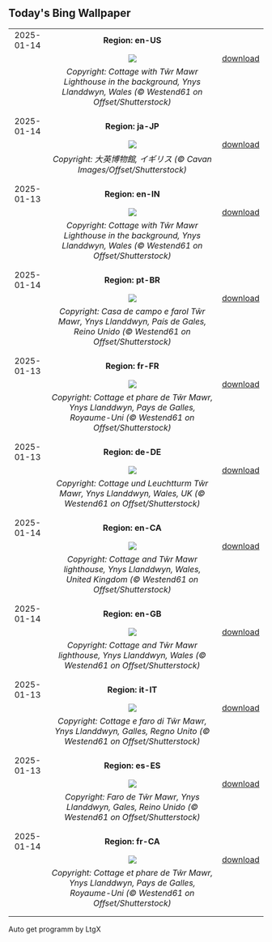 ## Today's Bing Wallpaper
|      |      |      |
| :----: | :----: | :----: |
|2025-01-14|**Region: en-US**||
||![](https://www.bing.com/th?id=OHR.CoastalWales_EN-US9397534673_UHD.jpg&pid=hp&w=1152&h=648&rs=1&c=4)| [download](https://www.bing.com/th?id=OHR.CoastalWales_EN-US9397534673_UHD.jpg)|
||*Copyright: Cottage with Tŵr Mawr Lighthouse in the background, Ynys Llanddwyn, Wales (© Westend61 on Offset/Shutterstock)*
||
|||
|2025-01-14|**Region: ja-JP**||
||![](https://www.bing.com/th?id=OHR.MuseumCourt_JA-JP4665250059_UHD.jpg&pid=hp&w=1152&h=648&rs=1&c=4)| [download](https://www.bing.com/th?id=OHR.MuseumCourt_JA-JP4665250059_UHD.jpg)|
||*Copyright: 大英博物館, イギリス (© Cavan Images/Offset/Shutterstock)*
||
|||
|2025-01-13|**Region: en-IN**||
||![](https://www.bing.com/th?id=OHR.CoastalWales_EN-IN7925850635_UHD.jpg&pid=hp&w=1152&h=648&rs=1&c=4)| [download](https://www.bing.com/th?id=OHR.CoastalWales_EN-IN7925850635_UHD.jpg)|
||*Copyright: Cottage with Tŵr Mawr Lighthouse in the background, Ynys Llanddwyn, Wales (© Westend61 on Offset/Shutterstock)*
||
|||
|2025-01-14|**Region: pt-BR**||
||![](https://www.bing.com/th?id=OHR.CoastalWales_PT-BR5316082485_UHD.jpg&pid=hp&w=1152&h=648&rs=1&c=4)| [download](https://www.bing.com/th?id=OHR.CoastalWales_PT-BR5316082485_UHD.jpg)|
||*Copyright: Casa de campo e farol Tŵr Mawr, Ynys Llanddwyn, País de Gales, Reino Unido (© Westend61 on Offset/Shutterstock)*
||
|||
|2025-01-13|**Region: fr-FR**||
||![](https://www.bing.com/th?id=OHR.CoastalWales_FR-FR2215820217_UHD.jpg&pid=hp&w=1152&h=648&rs=1&c=4)| [download](https://www.bing.com/th?id=OHR.CoastalWales_FR-FR2215820217_UHD.jpg)|
||*Copyright: Cottage et phare de Tŵr Mawr, Ynys Llanddwyn, Pays de Galles, Royaume-Uni (© Westend61 on Offset/Shutterstock)*
||
|||
|2025-01-13|**Region: de-DE**||
||![](https://www.bing.com/th?id=OHR.CoastalWales_DE-DE5918144653_UHD.jpg&pid=hp&w=1152&h=648&rs=1&c=4)| [download](https://www.bing.com/th?id=OHR.CoastalWales_DE-DE5918144653_UHD.jpg)|
||*Copyright: Cottage und Leuchtturm Tŵr Mawr, Ynys Llanddwyn, Wales, UK (© Westend61 on Offset/Shutterstock)*
||
|||
|2025-01-14|**Region: en-CA**||
||![](https://www.bing.com/th?id=OHR.CoastalWales_EN-CA1350466031_UHD.jpg&pid=hp&w=1152&h=648&rs=1&c=4)| [download](https://www.bing.com/th?id=OHR.CoastalWales_EN-CA1350466031_UHD.jpg)|
||*Copyright: Cottage and Tŵr Mawr lighthouse, Ynys Llanddwyn, Wales, United Kingdom (© Westend61 on Offset/Shutterstock)*
||
|||
|2025-01-14|**Region: en-GB**||
||![](https://www.bing.com/th?id=OHR.CoastalWales_EN-GB8139675046_UHD.jpg&pid=hp&w=1152&h=648&rs=1&c=4)| [download](https://www.bing.com/th?id=OHR.CoastalWales_EN-GB8139675046_UHD.jpg)|
||*Copyright: Cottage and Tŵr Mawr lighthouse, Ynys Llanddwyn, Wales (© Westend61 on Offset/Shutterstock)*
||
|||
|2025-01-13|**Region: it-IT**||
||![](https://www.bing.com/th?id=OHR.CoastalWales_IT-IT6663007380_UHD.jpg&pid=hp&w=1152&h=648&rs=1&c=4)| [download](https://www.bing.com/th?id=OHR.CoastalWales_IT-IT6663007380_UHD.jpg)|
||*Copyright: Cottage e faro di Tŵr Mawr, Ynys Llanddwyn, Galles, Regno Unito (© Westend61 on Offset/Shutterstock)*
||
|||
|2025-01-13|**Region: es-ES**||
||![](https://www.bing.com/th?id=OHR.CoastalWales_ES-ES0632862256_UHD.jpg&pid=hp&w=1152&h=648&rs=1&c=4)| [download](https://www.bing.com/th?id=OHR.CoastalWales_ES-ES0632862256_UHD.jpg)|
||*Copyright: Faro de Tŵr Mawr, Ynys Llanddwyn, Gales, Reino Unido (© Westend61 on Offset/Shutterstock)*
||
|||
|2025-01-14|**Region: fr-CA**||
||![](https://www.bing.com/th?id=OHR.CoastalWales_FR-CA2076537409_UHD.jpg&pid=hp&w=1152&h=648&rs=1&c=4)| [download](https://www.bing.com/th?id=OHR.CoastalWales_FR-CA2076537409_UHD.jpg)|
||*Copyright: Cottage et phare de Tŵr Mawr, Ynys Llanddwyn, Pays de Galles, Royaume-Uni (© Westend61 on Offset/Shutterstock)*
||
|||

Auto get programm by LtgX
